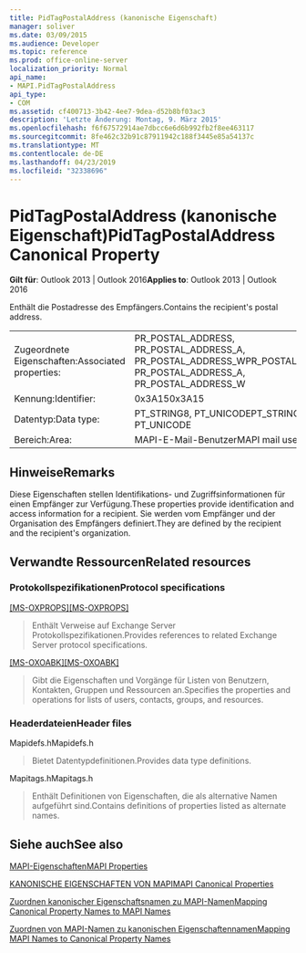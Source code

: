 ```yaml
---
title: PidTagPostalAddress (kanonische Eigenschaft)
manager: soliver
ms.date: 03/09/2015
ms.audience: Developer
ms.topic: reference
ms.prod: office-online-server
localization_priority: Normal
api_name:
- MAPI.PidTagPostalAddress
api_type:
- COM
ms.assetid: cf400713-3b42-4ee7-9dea-d52b8bf03ac3
description: 'Letzte Änderung: Montag, 9. März 2015'
ms.openlocfilehash: f6f67572914ae7dbcc6e6d6b992fb2f8ee463117
ms.sourcegitcommit: 8fe462c32b91c87911942c188f3445e85a54137c
ms.translationtype: MT
ms.contentlocale: de-DE
ms.lasthandoff: 04/23/2019
ms.locfileid: "32338696"
---
```

# <a name="pidtagpostaladdress-canonical-property"></a><span data-ttu-id="9039a-103">PidTagPostalAddress (kanonische Eigenschaft)</span><span class="sxs-lookup"><span data-stu-id="9039a-103">PidTagPostalAddress Canonical Property</span></span>

  
  
<span data-ttu-id="9039a-104">**Gilt für**: Outlook 2013 | Outlook 2016</span><span class="sxs-lookup"><span data-stu-id="9039a-104">**Applies to**: Outlook 2013 | Outlook 2016</span></span> 
  
<span data-ttu-id="9039a-105">Enthält die Postadresse des Empfängers.</span><span class="sxs-lookup"><span data-stu-id="9039a-105">Contains the recipient's postal address.</span></span>
  
|||
|:-----|:-----|
|<span data-ttu-id="9039a-106">Zugeordnete Eigenschaften:</span><span class="sxs-lookup"><span data-stu-id="9039a-106">Associated properties:</span></span>  <br/> |<span data-ttu-id="9039a-107">PR_POSTAL_ADDRESS, PR_POSTAL_ADDRESS_A, PR_POSTAL_ADDRESS_W</span><span class="sxs-lookup"><span data-stu-id="9039a-107">PR_POSTAL_ADDRESS, PR_POSTAL_ADDRESS_A, PR_POSTAL_ADDRESS_W</span></span>  <br/> |
|<span data-ttu-id="9039a-108">Kennung:</span><span class="sxs-lookup"><span data-stu-id="9039a-108">Identifier:</span></span>  <br/> |<span data-ttu-id="9039a-109">0x3A15</span><span class="sxs-lookup"><span data-stu-id="9039a-109">0x3A15</span></span>  <br/> |
|<span data-ttu-id="9039a-110">Datentyp:</span><span class="sxs-lookup"><span data-stu-id="9039a-110">Data type:</span></span>  <br/> |<span data-ttu-id="9039a-111">PT_STRING8, PT_UNICODE</span><span class="sxs-lookup"><span data-stu-id="9039a-111">PT_STRING8, PT_UNICODE</span></span>  <br/> |
|<span data-ttu-id="9039a-112">Bereich:</span><span class="sxs-lookup"><span data-stu-id="9039a-112">Area:</span></span>  <br/> |<span data-ttu-id="9039a-113">MAPI-E-Mail-Benutzer</span><span class="sxs-lookup"><span data-stu-id="9039a-113">MAPI mail user</span></span>  <br/> |
   
## <a name="remarks"></a><span data-ttu-id="9039a-114">Hinweise</span><span class="sxs-lookup"><span data-stu-id="9039a-114">Remarks</span></span>

<span data-ttu-id="9039a-115">Diese Eigenschaften stellen Identifikations- und Zugriffsinformationen für einen Empfänger zur Verfügung.</span><span class="sxs-lookup"><span data-stu-id="9039a-115">These properties provide identification and access information for a recipient.</span></span> <span data-ttu-id="9039a-116">Sie werden vom Empfänger und der Organisation des Empfängers definiert.</span><span class="sxs-lookup"><span data-stu-id="9039a-116">They are defined by the recipient and the recipient's organization.</span></span>
  
## <a name="related-resources"></a><span data-ttu-id="9039a-117">Verwandte Ressourcen</span><span class="sxs-lookup"><span data-stu-id="9039a-117">Related resources</span></span>

### <a name="protocol-specifications"></a><span data-ttu-id="9039a-118">Protokollspezifikationen</span><span class="sxs-lookup"><span data-stu-id="9039a-118">Protocol specifications</span></span>

<span data-ttu-id="9039a-119">[[MS-OXPROPS]](https://msdn.microsoft.com/library/f6ab1613-aefe-447d-a49c-18217230b148%28Office.15%29.aspx)</span><span class="sxs-lookup"><span data-stu-id="9039a-119">[[MS-OXPROPS]](https://msdn.microsoft.com/library/f6ab1613-aefe-447d-a49c-18217230b148%28Office.15%29.aspx)</span></span>
  
> <span data-ttu-id="9039a-120">Enthält Verweise auf Exchange Server Protokollspezifikationen.</span><span class="sxs-lookup"><span data-stu-id="9039a-120">Provides references to related Exchange Server protocol specifications.</span></span>
    
<span data-ttu-id="9039a-121">[[MS-OXOABK]](https://msdn.microsoft.com/library/f4cf9b4c-9232-4506-9e71-2270de217614%28Office.15%29.aspx)</span><span class="sxs-lookup"><span data-stu-id="9039a-121">[[MS-OXOABK]](https://msdn.microsoft.com/library/f4cf9b4c-9232-4506-9e71-2270de217614%28Office.15%29.aspx)</span></span>
  
> <span data-ttu-id="9039a-122">Gibt die Eigenschaften und Vorgänge für Listen von Benutzern, Kontakten, Gruppen und Ressourcen an.</span><span class="sxs-lookup"><span data-stu-id="9039a-122">Specifies the properties and operations for lists of users, contacts, groups, and resources.</span></span>
    
### <a name="header-files"></a><span data-ttu-id="9039a-123">Headerdateien</span><span class="sxs-lookup"><span data-stu-id="9039a-123">Header files</span></span>

<span data-ttu-id="9039a-124">Mapidefs.h</span><span class="sxs-lookup"><span data-stu-id="9039a-124">Mapidefs.h</span></span>
  
> <span data-ttu-id="9039a-125">Bietet Datentypdefinitionen.</span><span class="sxs-lookup"><span data-stu-id="9039a-125">Provides data type definitions.</span></span>
    
<span data-ttu-id="9039a-126">Mapitags.h</span><span class="sxs-lookup"><span data-stu-id="9039a-126">Mapitags.h</span></span>
  
> <span data-ttu-id="9039a-127">Enthält Definitionen von Eigenschaften, die als alternative Namen aufgeführt sind.</span><span class="sxs-lookup"><span data-stu-id="9039a-127">Contains definitions of properties listed as alternate names.</span></span>
    
## <a name="see-also"></a><span data-ttu-id="9039a-128">Siehe auch</span><span class="sxs-lookup"><span data-stu-id="9039a-128">See also</span></span>



[<span data-ttu-id="9039a-129">MAPI-Eigenschaften</span><span class="sxs-lookup"><span data-stu-id="9039a-129">MAPI Properties</span></span>](mapi-properties.md)
  
[<span data-ttu-id="9039a-130">KANONISCHE EIGENSCHAFTEN VON MAPI</span><span class="sxs-lookup"><span data-stu-id="9039a-130">MAPI Canonical Properties</span></span>](mapi-canonical-properties.md)
  
[<span data-ttu-id="9039a-131">Zuordnen kanonischer Eigenschaftsnamen zu MAPI-Namen</span><span class="sxs-lookup"><span data-stu-id="9039a-131">Mapping Canonical Property Names to MAPI Names</span></span>](mapping-canonical-property-names-to-mapi-names.md)
  
[<span data-ttu-id="9039a-132">Zuordnen von MAPI-Namen zu kanonischen Eigenschaftennamen</span><span class="sxs-lookup"><span data-stu-id="9039a-132">Mapping MAPI Names to Canonical Property Names</span></span>](mapping-mapi-names-to-canonical-property-names.md)

